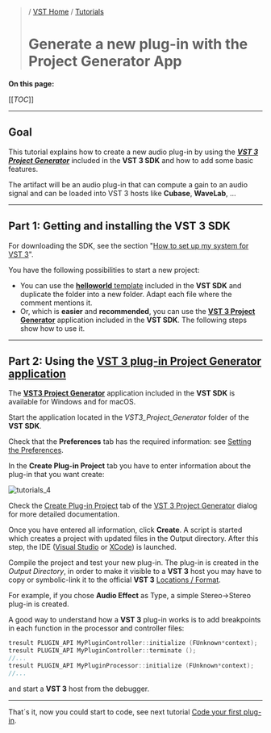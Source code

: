>/ [VST Home](../) / [Tutorials](Index.md)
>
># Generate a new plug-in with the Project Generator App

**On this page:**

[[_TOC_]]

---

## Goal

This tutorial explains how to create a new audio plug-in by using the ***[VST 3 Project Generator](../What+is+the+VST+3+SDK/Project+Generator.md)*** included in the **VST 3 SDK** and how to add some basic features.

The artifact will be an audio plug-in that can compute a gain to an audio signal and can be loaded into VST 3 hosts like **Cubase**, **WaveLab**, ...

---

## Part 1: Getting and installing the VST 3 SDK

For downloading the SDK, see the section "[How to set up my system for VST 3](../Getting+Started/How+to+setup+my+system.md)".

You have the following possibilities to start a new project:

- You can use the [**helloworld** template](Creating+a+plug-in+from+the+Helloworld+template.md) included in the **VST SDK** and duplicate the folder into a new folder. Adapt each file where the comment mentions it.
- Or, which is **easier** and **recommended**, you can use the [**VST 3 Project Generator**](../What+is+the+VST+3+SDK/Project+Generator.md) application included in the **VST SDK**. The following steps show how to use it.

---

## Part 2: Using the [VST 3 plug-in **Project Generator** application](../What+is+the+VST+3+SDK/Project+Generator.md)

The [**VST3 Project Generator**](../What+is+the+VST+3+SDK/Project+Generator.md) application included in the **VST SDK**  is available for Windows and for macOS.

Start the application located in the *VST3_Project_Generator* folder of the **VST SDK**.

Check that the **Preferences** tab has the required information: see [Setting the Preferences](../What+is+the+VST+3+SDK/Project+Generator.md#setting-the-preferences).

In the **Create Plug-in Project** tab you have to enter information about the plug-in that you want create:

![tutorials_4](../../resources/tutorials_4.png)

Check the [Create Plug-in Project](../What+is+the+VST+3+SDK/Project+Generator.md#setting-and-creating-a-plug-in-project) tab of the [VST 3 Project Generator](../What+is+the+VST+3+SDK/Project+Generator.md) dialog for more detailed documentation.

Once you have entered all information, click **Create**. A script is started which creates a project with updated files in the Output directory. After this step, the IDE ([Visual Studio](https://visualstudio.microsoft.com/de/) or [XCode](https://developer.apple.com/xcode/)) is launched.

Compile the project and test your new plug-in. The plug-in is created in the *Output Directory*, in order to make it visible to a **VST 3** host you may have to copy or symbolic-link it to the official **VST 3** [Locations / Format](../Technical+Documentation/Locations+Format/Index.md).

For example, if you chose **Audio Effect** as Type, a simple Stereo→Stereo plug-in is created.

A good way to understand how a **VST 3** plug-in works is to add breakpoints in each function in the processor and controller files:

``` c++
tresult PLUGIN_API MyPluginController::initialize (FUnknown*context);
tresult PLUGIN_API MyPluginController::terminate ();
//...
tresult PLUGIN_API MyPluginProcessor::initialize (FUnknown*context);
//...
```

and start a **VST 3** host from the debugger.

---

That´s it, now you could start to code, see next tutorial [Code your first plug-in](Code+your+first+plug-in.md).
